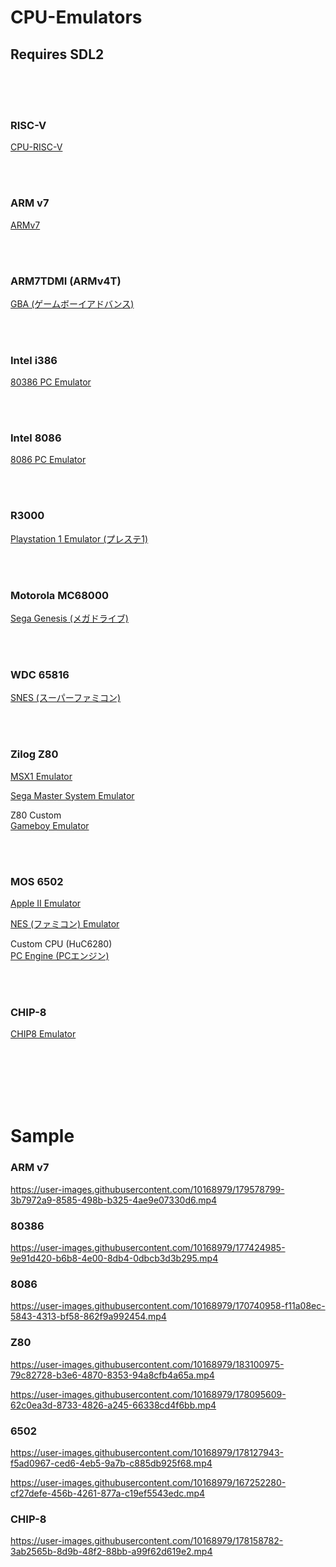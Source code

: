 # CPU-Emulators

## Requires SDL2

<br><br><br>

### RISC-V

[CPU-RISC-V](https://github.com/kxkx5150/CPU-RISC-V-cpp)  

<br><br>

### ARM v7

[ARMv7](https://github.com/kxkx5150/CPU-ARMv7-cpp)  

<br><br>

### ARM7TDMI (ARMv4T)

[GBA (ゲームボーイアドバンス)](https://github.com/kxkx5150/CPU-ARM7TDMI-cpp)  

<br><br>

### Intel i386

[80386 PC Emulator](https://github.com/kxkx5150/CPU-80386-cpp)  

<br><br>

### Intel 8086

[8086 PC Emulator](https://github.com/kxkx5150/CPU-8086-cpp)

<br><br>

### R3000

[Playstation 1 Emulator (プレステ1)](https://github.com/kxkx5150/CPU-R3000-cpp)

<br><br>

### Motorola MC68000

[Sega Genesis (メガドライブ)](https://github.com/kxkx5150/CPU-MC68000-cpp)

<br><br>

### WDC 65816

[SNES (スーパーファミコン)](https://github.com/kxkx5150/CPU-65816-cpp)  

<br><br>

### Zilog Z80

[MSX1 Emulator](https://github.com/kxkx5150/CPU-Z80-cpp)  

[Sega Master System Emulator](https://github.com/kxkx5150/CPU-Z80A-cpp)  

Z80 Custom  
[Gameboy Emulator](https://github.com/kxkx5150/CPU-GBZ80-cpp)  

<br><br>

### MOS 6502

[Apple II Emulator](https://github.com/kxkx5150/CPU-6502-cpp)  

[NES (ファミコン) Emulator](https://github.com/kxkx5150/Famicom-cpp)  

Custom CPU (HuC6280)   
[PC Engine (PCエンジン)](https://github.com/kxkx5150/CPU-HuC6280-cpp)  

<br><br>

### CHIP-8

[CHIP8 Emulator](https://github.com/kxkx5150/CPU-CHIP8-cpp)  

<br><br><br><br><br>

# Sample

### ARM v7

https://user-images.githubusercontent.com/10168979/179578799-3b7972a9-8585-498b-b325-4ae9e07330d6.mp4

### 80386  

https://user-images.githubusercontent.com/10168979/177424985-9e91d420-b6b8-4e00-8db4-0dbcb3d3b295.mp4

### 8086  

https://user-images.githubusercontent.com/10168979/170740958-f11a08ec-5843-4313-bf58-862f9a992454.mp4

### Z80

https://user-images.githubusercontent.com/10168979/183100975-79c82728-b3e6-4870-8353-94a8cfb4a65a.mp4

https://user-images.githubusercontent.com/10168979/178095609-62c0ea3d-8733-4826-a245-66338cd4f6bb.mp4

### 6502

https://user-images.githubusercontent.com/10168979/178127943-f5ad0967-ced6-4eb5-9a7b-c885db925f68.mp4

https://user-images.githubusercontent.com/10168979/167252280-cf27defe-456b-4261-877a-c19ef5543edc.mp4


### CHIP-8

https://user-images.githubusercontent.com/10168979/178158782-3ab2565b-8d9b-48f2-88bb-a99f62d619e2.mp4








<br><br><br><br><br><br><br><br>
